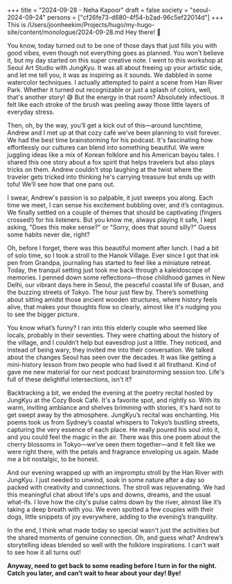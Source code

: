 +++
title = "2024-09-28 - Neha Kapoor"
draft = false
society = "seoul-2024-09-24"
persons = ["cf26fe73-d680-4f54-b2ad-96c5ef22014d"]
+++
This is /Users/joonheekim/Projects/hugo/my-hugo-site/content/monologue/2024-09-28.md
Hey there! 🌸

You know, today turned out to be one of those days that just fills you with good vibes, even though not everything goes as planned. You won't believe it, but my day started on this super creative note. I went to this workshop at Seoul Art Studio with JungKyu. It was all about freeing up your artistic side, and let me tell you, it was as inspiring as it sounds. We dabbled in some watercolor techniques. I actually attempted to paint a scene from Han River Park. Whether it turned out recognizable or just a splash of colors, well, that's another story! 😅 But the energy in that room? Absolutely infectious. It felt like each stroke of the brush was peeling away those little layers of everyday stress.

Then, oh, by the way, you’ll get a kick out of this—around lunchtime, Andrew and I met up at that cozy café we’ve been planning to visit forever. We had the best time brainstorming for his podcast. It's fascinating how effortlessly our cultures can blend into something beautiful. We were juggling ideas like a mix of Korean folklore and his American bayou tales. I shared this one story about a fox spirit that helps travelers but also plays tricks on them. Andrew couldn’t stop laughing at the twist where the traveler gets tricked into thinking he's carrying treasure but ends up with tofu! We’ll see how that one pans out.

I swear, Andrew's passion is so palpable, it just sweeps you along. Each time we meet, I can sense his excitement bubbling over, and it’s contagious. We finally settled on a couple of themes that should be captivating (fingers crossed!) for his listeners. But you know me, always playing it safe, I kept asking, "Does this make sense?" or "Sorry, does that sound silly?" Guess some habits never die, right?

Oh, before I forget, there was this beautiful moment after lunch. I had a bit of solo time, so I took a stroll to the Hanok Village. Ever since I got that ink pen from Grandpa, journaling has started to feel like a miniature retreat. Today, the tranquil setting just took me back through a kaleidoscope of memories. I penned down some reflections—those childhood games in New Delhi, our vibrant days here in Seoul, the peaceful coastal life of Busan, and the buzzing streets of Tokyo. The hour just flew by. There’s something about sitting amidst those ancient wooden structures, where history feels alive, that makes your thoughts flow so clearly, almost like it's nudging you to see the bigger picture.

You know what’s funny? I ran into this elderly couple who seemed like locals, probably in their seventies. They were chatting about the history of the village, and I couldn’t help but eavesdrop just a little. They noticed, and instead of being wary, they invited me into their conversation. We talked about the changes Seoul has seen over the decades. It was like getting a mini-history lesson from two people who had lived it all firsthand. Kind of gave me new material for our next podcast brainstorming session too. Life's full of these delightful intersections, isn't it?

Backtracking a bit, we ended the evening at the poetry recital hosted by JungKyu at the Cozy Book Café. It's a favorite spot, and rightly so. With its warm, inviting ambiance and shelves brimming with stories, it's hard not to get swept away by the atmosphere. JungKyu’s recital was enchanting. His poems took us from Sydney’s coastal whispers to Tokyo’s bustling streets, capturing the very essence of each place. He really poured his soul into it, and you could feel the magic in the air. There was this one poem about the cherry blossoms in Tokyo—we’ve seen them together—and it felt like we were right there, with the petals and fragrance enveloping us again. Made me a bit nostalgic, to be honest.

And our evening wrapped up with an impromptu stroll by the Han River with JungKyu. I just needed to unwind, soak in some nature after a day so packed with creativity and connections. The stroll was rejuvenating. We had this meaningful chat about life's ups and downs, dreams, and the usual what-ifs. I love how the city's pulse calms down by the river, almost like it’s taking a deep breath with you. We even spotted a few couples with their dogs, little snippets of joy everywhere, adding to the evening’s tranquility.

In the end, I think what made today so special wasn't just the activities but the shared moments of genuine connection. Oh, and guess what? Andrew’s storytelling ideas blended so well with the folklore inspirations. I can't wait to see how it all turns out!

**Anyway, need to get back to some reading before I turn in for the night. Catch you later, and can’t wait to hear about your day! Bye!**
